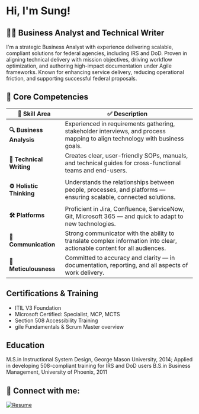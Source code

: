<h1>Hi, I'm Sung! </h1>

<h2>👨‍💻 Business Analyst and Technical Writer</h2>

I'm a strategic Business Analyst with experience delivering scalable, compliant solutions for federal agencies, including IRS and DoD. Proven in aligning technical delivery with mission objectives, driving workflow optimization, and authoring high-impact documentation under Agile frameworks. Known for enhancing service delivery, reducing operational friction, and supporting successful federal proposals.



<section class="competencies fade-in">
  <div class="container">
    <h2>🧩 Core Competencies</h2>
    <table class="competency-table">
      <thead>
        <tr>
          <th>💼 Skill Area</th>
          <th>✅ Description</th>
        </tr>
      </thead>
      <tbody>
        <tr>
          <td><strong>🔍 Business Analysis</strong></td>
          <td>Experienced in requirements gathering, stakeholder interviews, and process mapping to align technology with business goals.</td>
        </tr>
        <tr>
          <td><strong>📝 Technical Writing</strong></td>
          <td>Creates clear, user-friendly SOPs, manuals, and technical guides for cross-functional teams and end-users.</td>
        </tr>
        <tr>
          <td><strong><p>⚙️ Holistic Thinking</strong></td>
          <td>Understands the relationships between people, processes, and platforms — ensuring scalable, connected solutions.</td>
        </tr>
        <tr>
          <td><strong>🛠 Platforms</strong></td>
          <td>Proficient in Jira, Confluence, ServiceNow, Git, Microsoft 365 — and quick to adapt to new technologies.</td>
        </tr>
        <tr>
          <td><strong>💬 Communication</strong></td>
          <td>Strong communicator with the ability to translate complex information into clear, actionable content for all audiences.</td>
        </tr>
        <tr>
          <td><strong>🎯 Meticulousness</strong></td>
          <td>Committed to accuracy and clarity — in documentation, reporting, and all aspects of work delivery.</td>
        </tr>
      </tbody>
    </table>
  </div>
</section>





<h2>Certifications & Training </h2>

<ul>
  <li>ITIL V3 Foundation</li>
  <li>Microsoft Certified:  Specialist, MCP, MCTS</li>
  <li>Section 508 Accessibility Training</li>
  <li>gile Fundamentals & Scrum Master overview </li>
</ul>

<h2>Education</h2>


M.S.in Instructional System Design, George Mason University, 2014;
Applied in developing 508-compliant training for IRS and DoD users
B.S.in Business Management, University of Phoenix, 2011  


<h2> 🤳 Connect with me:</h2>

  
<a href="https://drive.google.com/drive/u/0/home" target="_blank">
  <img src="https://img.shields.io/badge/Resume-Download-green?style=for-the-badge&logo=read-the-docs" alt="Resume"/>
</a>


